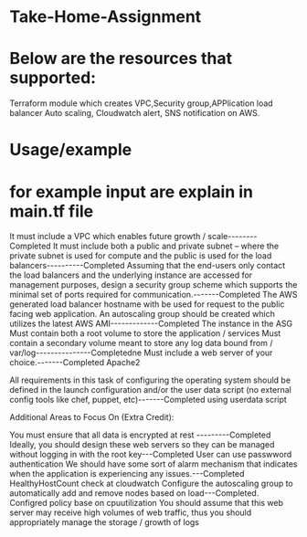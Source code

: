 # Take-Home-Assignment


# Below are the resources that supported:

Terraform module which creates VPC,Security group,APPlication load balancer Auto scaling, Cloudwatch alert, SNS notification on AWS.


# Usage/example

# for example input are explain in main.tf file 


It must include a VPC which enables future growth / scale--------Completed
It must include both a public and private subnet – where the private subnet is used for compute and the public is used for the load balancers----------Completed
Assuming that the end-users only contact the load balancers and the underlying instance are accessed for management purposes, design a security group scheme which supports the minimal set of ports required for communication.-------Completed
The AWS generated load balancer hostname with be used for request to the public facing web application.
An autoscaling group should be created which utilizes the latest AWS AMI-------------Completed
The instance in the ASG Must contain both a root volume to store the application / services
Must contain a secondary volume meant to store any log data bound from / var/log---------------Completedne
Must include a web server of your choice.-------Completed Apache2

All requirements in this task of configuring the operating system should be defined in the launch configuration and/or the user data script (no external config tools like chef, puppet, etc)-------Completed using userdata script


Additional Areas to Focus On (Extra Credit):

You must ensure that all data is encrypted at rest ---------Completed
Ideally, you should design these web servers so they can be managed without logging in with the root key---Completed  User can use passwword authentication 
We should have some sort of alarm mechanism that indicates when the application is experiencing any issues.---Completed  HealthyHostCount check at cloudwatch
Configure the autoscaling group to automatically add and remove nodes based on load---Completed. Configred policy base on cpuutilization
You should assume that this web server may receive high volumes of web traffic, thus you should appropriately manage the storage / growth of logs



